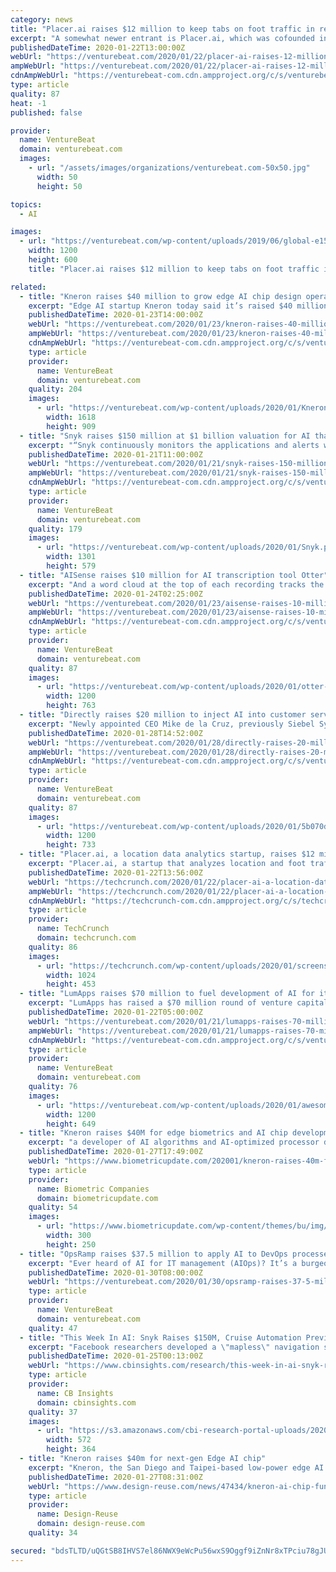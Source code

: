 ```yaml
---
category: news
title: "Placer.ai raises $12 million to keep tabs on foot traffic in real time"
excerpt: "A somewhat newer entrant is Placer.ai, which was cofounded in 2016 by Noam Ben-Zvi, Oded Fossfeld, Ofir Lemel, and Zohar Bar-Yehuda. It might not rival location data giants like FourSquare and ThinkNear, but it managed to nab $12 million this week in a funding round led by BV Capital with participation from Aleph, Reciprocal Ventures ..."
publishedDateTime: 2020-01-22T13:00:00Z
webUrl: "https://venturebeat.com/2020/01/22/placer-ai-raises-12-million-to-keep-tabs-on-foot-traffic-in-real-time/"
ampWebUrl: "https://venturebeat.com/2020/01/22/placer-ai-raises-12-million-to-keep-tabs-on-foot-traffic-in-real-time/amp/"
cdnAmpWebUrl: "https://venturebeat-com.cdn.ampproject.org/c/s/venturebeat.com/2020/01/22/placer-ai-raises-12-million-to-keep-tabs-on-foot-traffic-in-real-time/amp/"
type: article
quality: 87
heat: -1
published: false

provider:
  name: VentureBeat
  domain: venturebeat.com
  images:
    - url: "/assets/images/organizations/venturebeat.com-50x50.jpg"
      width: 50
      height: 50

topics:
  - AI

images:
  - url: "https://venturebeat.com/wp-content/uploads/2019/06/global-e1579243388331.jpg?fit=1200%2C600&strip=all"
    width: 1200
    height: 600
    title: "Placer.ai raises $12 million to keep tabs on foot traffic in real time"

related:
  - title: "Kneron raises $40 million to grow edge AI chip design operations"
    excerpt: "Edge AI startup Kneron today said it’s raised $40 million led by Horizon Ventures. The funding will be used to grow Kneron’s algorithms made especially for on-device machine learning and semiconductor design operations. Kneron released the KL520, a chip made especially for deployment of AI on devices like smart home or IoT devices last year ..."
    publishedDateTime: 2020-01-23T14:00:00Z
    webUrl: "https://venturebeat.com/2020/01/23/kneron-raises-40-million-to-grow-edge-ai-chip-design-operations/"
    ampWebUrl: "https://venturebeat.com/2020/01/23/kneron-raises-40-million-to-grow-edge-ai-chip-design-operations/amp/"
    cdnAmpWebUrl: "https://venturebeat-com.cdn.ampproject.org/c/s/venturebeat.com/2020/01/23/kneron-raises-40-million-to-grow-edge-ai-chip-design-operations/amp/"
    type: article
    provider:
      name: VentureBeat
      domain: venturebeat.com
    quality: 204
    images:
      - url: "https://venturebeat.com/wp-content/uploads/2020/01/Kneron_KL520.jpg?fit=1618%2C909&strip=all"
        width: 1618
        height: 909
  - title: "Snyk raises $150 million at $1 billion valuation for AI that protects open source code"
    excerpt: "“Snyk continuously monitors the applications and alerts when a newly disclosed vulnerability could impact the customer.” Above: Snyk in action AI, machine learning (ML), and automation are playing an increasingly big role in the cybersecurity sphere — just last year BlackBerry doled out $1.4 billion to acquire AI-powered security platform ..."
    publishedDateTime: 2020-01-21T11:00:00Z
    webUrl: "https://venturebeat.com/2020/01/21/snyk-raises-150-million-at-1-billion-valuation-for-ai-that-protects-open-source-code/"
    ampWebUrl: "https://venturebeat.com/2020/01/21/snyk-raises-150-million-at-1-billion-valuation-for-ai-that-protects-open-source-code/amp/"
    cdnAmpWebUrl: "https://venturebeat-com.cdn.ampproject.org/c/s/venturebeat.com/2020/01/21/snyk-raises-150-million-at-1-billion-valuation-for-ai-that-protects-open-source-code/amp/"
    type: article
    provider:
      name: VentureBeat
      domain: venturebeat.com
    quality: 179
    images:
      - url: "https://venturebeat.com/wp-content/uploads/2020/01/Snyk.png?fit=1301%2C579&strip=all"
        width: 1301
        height: 579
  - title: "AISense raises $10 million for AI transcription tool Otter"
    excerpt: "And a word cloud at the top of each recording tracks the most-used terms. Otter competes with Microsoft’s Microsoft 365, which can host live events with AI-powered features such as facial recognition of attendees and autonomous speech-to-text conversion, as well as comparable meeting transcription tools from Cisco and startups Voicera ..."
    publishedDateTime: 2020-01-24T02:25:00Z
    webUrl: "https://venturebeat.com/2020/01/23/aisense-raises-10-million-for-ai-transcription-tool-otter/"
    ampWebUrl: "https://venturebeat.com/2020/01/23/aisense-raises-10-million-for-ai-transcription-tool-otter/amp/"
    cdnAmpWebUrl: "https://venturebeat-com.cdn.ampproject.org/c/s/venturebeat.com/2020/01/23/aisense-raises-10-million-for-ai-transcription-tool-otter/amp/"
    type: article
    provider:
      name: VentureBeat
      domain: venturebeat.com
    quality: 87
    images:
      - url: "https://venturebeat.com/wp-content/uploads/2020/01/otter-hero-screens-2-e1579832515149.png?fit=1200%2C763&strip=all"
        width: 1200
        height: 763
  - title: "Directly raises $20 million to inject AI into customer service"
    excerpt: "Newly appointed CEO Mike de la Cruz, previously Siebel Systems senior vice president of customer relationship management and Directly’s chief business officer, said the fresh capital willl “significantly” expand Directly’s ability to bring AI and customer experience automation to the market. It brings the company’s total raised to ..."
    publishedDateTime: 2020-01-28T14:52:00Z
    webUrl: "https://venturebeat.com/2020/01/28/directly-raises-20-million-to-inject-ai-into-customer-service/"
    ampWebUrl: "https://venturebeat.com/2020/01/28/directly-raises-20-million-to-inject-ai-into-customer-service/amp/"
    cdnAmpWebUrl: "https://venturebeat-com.cdn.ampproject.org/c/s/venturebeat.com/2020/01/28/directly-raises-20-million-to-inject-ai-into-customer-service/amp/"
    type: article
    provider:
      name: VentureBeat
      domain: venturebeat.com
    quality: 87
    images:
      - url: "https://venturebeat.com/wp-content/uploads/2020/01/5b070d85a92bfd1d8fa7ba1c_sharing_c5g69e6MSr5iT0iGaltGfR_upscaled_image_x4-1-e1580223042930.png?fit=1200%2C733&strip=all"
        width: 1200
        height: 733
  - title: "Placer.ai, a location data analytics startup, raises $12 million Series A"
    excerpt: "Placer.ai, a startup that analyzes location and foot traffic analytics for retailers and other businesses, announced today that it has closed a $12 million Series A. The round was led by JBV Capital, with participation from investors including Aleph, Reciprocal Ventures and OCA Ventures. The funding will be used on research and development of ..."
    publishedDateTime: 2020-01-22T13:56:00Z
    webUrl: "https://techcrunch.com/2020/01/22/placer-ai-a-location-data-analytics-startup-raises-12-million-series-a/"
    ampWebUrl: "https://techcrunch.com/2020/01/22/placer-ai-a-location-data-analytics-startup-raises-12-million-series-a/amp/"
    cdnAmpWebUrl: "https://techcrunch-com.cdn.ampproject.org/c/s/techcrunch.com/2020/01/22/placer-ai-a-location-data-analytics-startup-raises-12-million-series-a/amp/"
    type: article
    provider:
      name: TechCrunch
      domain: techcrunch.com
    quality: 86
    images:
      - url: "https://techcrunch.com/wp-content/uploads/2020/01/screenshot-4.png?w=1024"
        width: 1024
        height: 453
  - title: "LumApps raises $70 million to fuel development of AI for its workplace collaboration platform"
    excerpt: "LumApps has raised a $70 million round of venture capital as the Paris-based startup seeks to bring more AI and machine learning capabilities to its workplace collaboration platform. The company’s Social Intranet service is deployed internally by companies with the goal of connecting employees so they can share information and communicate ..."
    publishedDateTime: 2020-01-22T05:00:00Z
    webUrl: "https://venturebeat.com/2020/01/21/lumapps-raises-70-million-fuel-development-ai-workplace-collaboration-platform/"
    ampWebUrl: "https://venturebeat.com/2020/01/21/lumapps-raises-70-million-fuel-development-ai-workplace-collaboration-platform/amp/"
    cdnAmpWebUrl: "https://venturebeat-com.cdn.ampproject.org/c/s/venturebeat.com/2020/01/21/lumapps-raises-70-million-fuel-development-ai-workplace-collaboration-platform/amp/"
    type: article
    provider:
      name: VentureBeat
      domain: venturebeat.com
    quality: 76
    images:
      - url: "https://venturebeat.com/wp-content/uploads/2020/01/awesometable-e1579626289453.png?fit=1200%2C649&strip=all"
        width: 1200
        height: 649
  - title: "Kneron raises $40M for edge biometrics and AI chip development"
    excerpt: "a developer of AI algorithms and AI-optimized processor designs for use in edge devices such as surveillance cameras and other smart home products, raised an additional $40 million to further develop its products. Kneron, which has over 150 employees, has raised $73m to date. Kneron unveiled its first chip, the KL520 in May 2019. The chip ..."
    publishedDateTime: 2020-01-27T17:49:00Z
    webUrl: "https://www.biometricupdate.com/202001/kneron-raises-40m-for-edge-biometrics-and-ai-chip-development"
    type: article
    provider:
      name: Biometric Companies
      domain: biometricupdate.com
    quality: 54
    images:
      - url: "https://www.biometricupdate.com/wp-content/themes/bu/img/300x250-popup.jpg"
        width: 300
        height: 250
  - title: "OpsRamp raises $37.5 million to apply AI to DevOps processes"
    excerpt: "Ever heard of AI for IT management (AIOps)? It’s a burgeoning ecosystem of platforms and products that enhance IT operations by leveraging AI to analyze data collected from various tools and devices. Research and Markets anticipates it’ll be a $14.3 billion segment by 2025, and one of the startups leading the charge is OpsRamp. Raju Chekuri ..."
    publishedDateTime: 2020-01-30T08:00:00Z
    webUrl: "https://venturebeat.com/2020/01/30/opsramp-raises-37-5-million-to-apply-ai-to-devops-processes/"
    type: article
    provider:
      name: VentureBeat
      domain: venturebeat.com
    quality: 47
  - title: "This Week In AI: Snyk Raises $150M, Cruise Automation Previews Electric AV, AI Chip Maker Kneron Raises $40M"
    excerpt: "Facebook researchers developed a \"mapless\" navigation system for robots. ServiceNow acquired Loom Systems. Procurement marketplace scoutbee raised $60M. This week, we released our quarterly AI in Numbers report. This quarter’s report highlights AI investment activity, partnerships, and M&A in 2019. You can check it out in CB Insights Stories ..."
    publishedDateTime: 2020-01-25T00:13:00Z
    webUrl: "https://www.cbinsights.com/research/this-week-in-ai-snyk-raises-150m-cruise-automation-previews-electric-av-ai-chip-maker-kneron-raises-40m/"
    type: article
    provider:
      name: CB Insights
      domain: cbinsights.com
    quality: 37
    images:
      - url: "https://s3.amazonaws.com/cbi-research-portal-uploads/2020/01/24103300/Facebook_AI_navigation-572x364.png"
        width: 572
        height: 364
  - title: "Kneron raises $40m for next-gen Edge AI chip"
    excerpt: "Kneron, the San Diego and Taipei-based low-power edge AI startup, has raised $40 million in an A2 funding round. This funding round was led by previous backer Horizons Ventures and brings the company’s total financing to $73 million. Kneron CEO Albert Liu told EETimes that the additional funding will be used for a variety of things ..."
    publishedDateTime: 2020-01-27T08:31:00Z
    webUrl: "https://www.design-reuse.com/news/47434/kneron-ai-chip-funding.html"
    type: article
    provider:
      name: Design-Reuse
      domain: design-reuse.com
    quality: 34

secured: "bdsTLTD/uQGtSB8IHVS7el86NWX9eWcPu56wxS9Oggf9iZnNr8xTPciu78gJUew23qq6Ra0Ws5byB1N6EEf/HoCosSv6gDxOHDjfjQtYWy+nHGtEiD7i0piQi72JuBNFFnECoKUJbNUxIpefAG/zQ268r9B9PelHU6xHJxAMfwzVOju6JsD7rOhZ5sgfAS3c/LmlPTOQVZshWpdgvZJtHisVps8QclY/V7AtsyFfCZw0DpeY0R2j7mG8W7YN1EgiDQFVugSxswn9YyIqT3mDlOlc4pVhtfFDcQUyV5uoJkqTxidhJnxUEEu41vTbnL9lknFcwfd/qhXXPsB3I2JipbURpNUd+WlAJ3Ah63QCDKbDPfK59GiNmzXllF9g4rkxiFQ0miaLL5aFEH5rdEQC6KjeyieBiMjcysxNZKYSKUybA0zSq58zMIcC8vjepGRKalZqmWXHzk06KR9jxt3b6A==;tObOMEdySEJ4Xz5/4qmtkA=="
---
```


